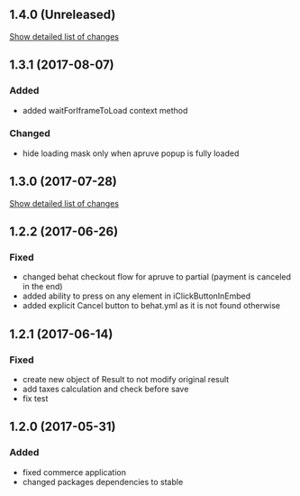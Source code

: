 ## 1.4.0 (Unreleased)
[Show detailed list of changes](#file-incompatibilities-1.4.0.md)

## 1.3.1 (2017-08-07)
### Added
- added waitForIframeToLoad context method
### Changed
- hide loading mask only when apruve popup is fully loaded
## 1.3.0 (2017-07-28)
[Show detailed list of changes](#file-incompatibilities-1.3.0.md)

## 1.2.2 (2017-06-26)
### Fixed
- changed behat checkout flow for apruve to partial (payment is canceled in the end)
- added ability to press on any element in iClickButtonInEmbed
- added explicit Cancel button to behat.yml as it is not found otherwise
## 1.2.1 (2017-06-14)
### Fixed 
 - create new object of Result to not modify original result
 - add taxes calculation and check before save
 - fix test
## 1.2.0 (2017-05-31)
### Added
 - fixed commerce application
 - changed packages dependencies to stable
